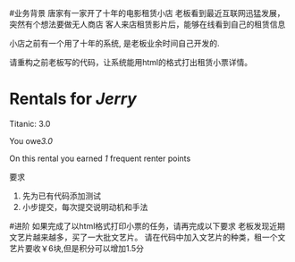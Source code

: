 #业务背景
唐家有一家开了十年的电影租赁小店
老板看到最近互联网迅猛发展，突然有个想法要做无人商店
客人来店租赁影片后，能够在线看到自己的租赁信息

小店之前有一个用了十年的系统, 是老板业余时间自己开发的.

请重构之前老板写的代码，让系统能用html的格式打出租赁小票详情。

<H1>Rentals for <EM>Jerry</EM></H1><P>
Titanic: 3.0<BR>
<P>You owe<EM>3.0</EM><P>
On this rental you earned <EM>1</EM> frequent renter points<P>

要求
1. 先为已有代码添加测试
2. 小步提交，每次提交说明动机和手法

#进阶
如果完成了以html格式打印小票的任务，请再完成以下要求
老板发现近期文艺片越来越多，买了一大批文艺片。
请在代码中加入文艺片的种类，租一个文艺片要收￥6块,但是积分可以增加1.5分